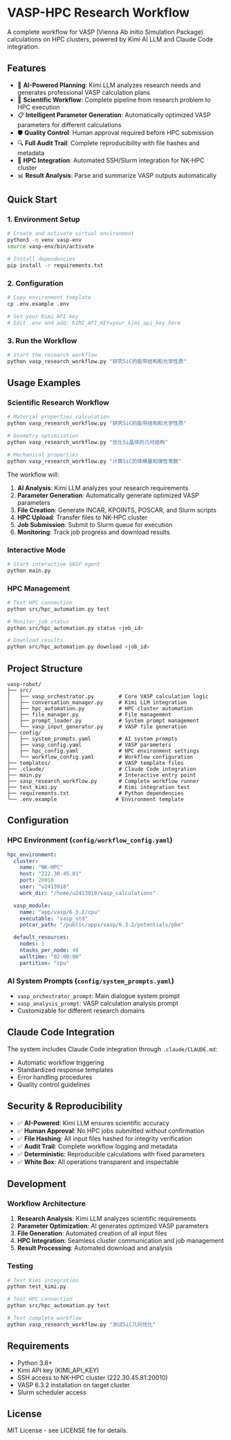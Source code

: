 # VASP-HPC Research Workflow

A complete workflow for VASP (Vienna Ab initio Simulation Package) calculations on HPC clusters, powered by Kimi AI LLM and Claude Code integration.

## Features

- 🤖 **AI-Powered Planning**: Kimi LLM analyzes research needs and generates professional VASP calculation plans
- 🔬 **Scientific Workflow**: Complete pipeline from research problem to HPC execution
- 📋 **Intelligent Parameter Generation**: Automatically optimized VASP parameters for different calculations
- 🛡️ **Quality Control**: Human approval required before HPC submission
- 🔍 **Full Audit Trail**: Complete reproducibility with file hashes and metadata
- 🚀 **HPC Integration**: Automated SSH/Slurm integration for NK-HPC cluster
- 📊 **Result Analysis**: Parse and summarize VASP outputs automatically

## Quick Start

### 1. Environment Setup

```bash
# Create and activate virtual environment
python3 -m venv vasp-env
source vasp-env/bin/activate

# Install dependencies
pip install -r requirements.txt
```

### 2. Configuration

```bash
# Copy environment template
cp .env.example .env

# Set your Kimi API key
# Edit .env and add: KIMI_API_KEY=your_kimi_api_key_here
```

### 3. Run the Workflow

```bash
# Start the research workflow
python vasp_research_workflow.py "研究SiC的能带结构和光学性质"
```

## Usage Examples

### Scientific Research Workflow

```bash
# Material properties calculation
python vasp_research_workflow.py "研究SiC的能带结构和光学性质"

# Geometry optimization
python vasp_research_workflow.py "优化Si晶体的几何结构"

# Mechanical properties
python vasp_research_workflow.py "计算SiC的体模量和弹性常数"
```

The workflow will:
1. **AI Analysis**: Kimi LLM analyzes your research requirements
2. **Parameter Generation**: Automatically generate optimized VASP parameters
3. **File Creation**: Generate INCAR, KPOINTS, POSCAR, and Slurm scripts
4. **HPC Upload**: Transfer files to NK-HPC cluster
5. **Job Submission**: Submit to Slurm queue for execution
6. **Monitoring**: Track job progress and download results

### Interactive Mode

```bash
# Start interactive VASP agent
python main.py
```

### HPC Management

```bash
# Test HPC connection
python src/hpc_automation.py test

# Monitor job status
python src/hpc_automation.py status <job_id>

# Download results
python src/hpc_automation.py download <job_id>
```

## Project Structure

```
vasp-robot/
├── src/
│   ├── vasp_orchestrator.py        # Core VASP calculation logic
│   ├── conversation_manager.py     # Kimi LLM integration
│   ├── hpc_automation.py           # HPC cluster automation
│   ├── file_manager.py             # File management
│   ├── prompt_loader.py            # System prompt management
│   └── vasp_input_generator.py     # VASP file generation
├── config/
│   ├── system_prompts.yaml         # AI system prompts
│   ├── vasp_config.yaml            # VASP parameters
│   ├── hpc_config.yaml             # HPC environment settings
│   └── workflow_config.yaml        # Workflow configuration
├── templates/                      # VASP template files
├── .claude/                        # Claude Code integration
├── main.py                         # Interactive entry point
├── vasp_research_workflow.py       # Complete workflow runner
├── test_kimi.py                    # Kimi integration test
├── requirements.txt                # Python dependencies
└── .env.example                   # Environment template
```

## Configuration

### HPC Environment (`config/workflow_config.yaml`)

```yaml
hpc_environment:
  cluster:
    name: "NK-HPC"
    host: "222.30.45.81"
    port: 20010
    user: "u2413918"
    work_dir: "/home/u2413918/vasp_calculations"

  vasp_module:
    name: "app/vasp/6.3.2/cpu"
    executable: "vasp_std"
    potcar_path: "/public/apps/vasp/6.3.2/potentials/pbe"

  default_resources:
    nodes: 1
    ntasks_per_node: 48
    walltime: "02:00:00"
    partition: "cpu"
```

### AI System Prompts (`config/system_prompts.yaml`)

- `vasp_orchestrator_prompt`: Main dialogue system prompt
- `vasp_analysis_prompt`: VASP calculation analysis prompt
- Customizable for different research domains

## Claude Code Integration

The system includes Claude Code integration through `.claude/CLAUDE.md`:

- Automatic workflow triggering
- Standardized response templates
- Error handling procedures
- Quality control guidelines

## Security & Reproducibility

- ✅ **AI-Powered**: Kimi LLM ensures scientific accuracy
- ✅ **Human Approval**: No HPC jobs submitted without confirmation
- ✅ **File Hashing**: All input files hashed for integrity verification
- ✅ **Audit Trail**: Complete workflow logging and metadata
- ✅ **Deterministic**: Reproducible calculations with fixed parameters
- ✅ **White Box**: All operations transparent and inspectable

## Development

### Workflow Architecture

1. **Research Analysis**: Kimi LLM analyzes scientific requirements
2. **Parameter Optimization**: AI generates optimized VASP parameters
3. **File Generation**: Automated creation of all input files
4. **HPC Integration**: Seamless cluster communication and job management
5. **Result Processing**: Automated download and analysis

### Testing

```bash
# Test Kimi integration
python test_kimi.py

# Test HPC connection
python src/hpc_automation.py test

# Test complete workflow
python vasp_research_workflow.py "测试SiC几何优化"
```

## Requirements

- Python 3.8+
- Kimi API key (KIMI_API_KEY)
- SSH access to NK-HPC cluster (222.30.45.81:20010)
- VASP 6.3.2 installation on target cluster
- Slurm scheduler access

## License

MIT License - see LICENSE file for details.